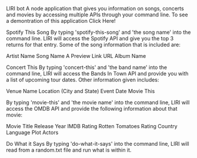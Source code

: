 LIRI bot
A node application that gives you information on songs, concerts and movies by accessing multiple APIs through your command line.
To see a demontration of this application Click Here!

Spotify This Song
By typing 'spotify-this-song' and 'the song name' into the command line. LIRI will access the Spotify API and give you the top 3 returns for that entry. Some of the song information that is included are:

Artist Name
Song Name
A Preview Link URL
Album Name

Concert This
By typing 'concert-this' and 'the band name' into the command line, LIRI will access the Bands In Town API and provide you with a list of upcoming tour dates. Other information given includes:

Venue Name
Location (City and State)
Event Date
Movie This

By typing 'movie-this' and 'the movie name' into the command line, LIRI will access the OMDB API and provide the following information about that movie:

Movie Title
Release Year
IMDB Rating
Rotten Tomatoes Rating
Country
Language
Plot
Actors

Do What it Says
By typing 'do-what-it-says' into the command line, LIRI will read from a random.txt file and run what is within it.